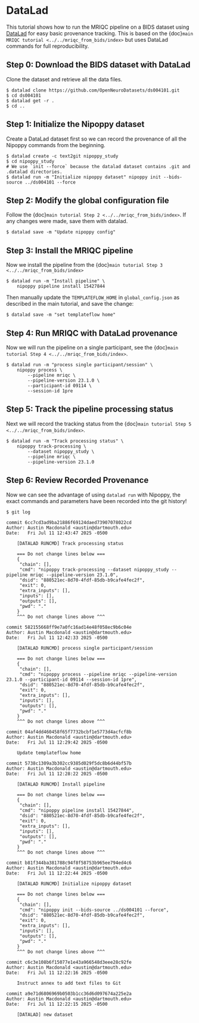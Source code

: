 # DataLad

This tutorial shows how to run the MRIQC pipeline on a BIDS dataset using [DataLad](https://datalad.org) for easy basic provenance tracking.
This is based on the {doc}`main MRIQC tutorial <../../mriqc_from_bids/index>` but uses DataLad commands for full reproducibility.

## Step 0: Download the BIDS dataset with DataLad

Clone the dataset and retrieve all the data files.

```console
$ datalad clone https://github.com/OpenNeuroDatasets/ds004101.git
$ cd ds004101
$ datalad get -r .
$ cd ..
```


## Step 1: Initialize the Nipoppy dataset

Create a DataLad dataset first so we can record the provenance of all the Nipoppy commands from the beginning.

```console
$ datalad create -c text2git nipoppy_study
$ cd nipoppy_study
# We use `init --force` because the datalad dataset contains .git and .datalad directories.
$ datalad run -m "Initialize nipoppy dataset" nipoppy init --bids-source ../ds004101 --force
```

## Step 2: Modify the global configuration file

Follow the {doc}`main tutorial Step 2 <../../mriqc_from_bids/index>`.
If any changes were made, save them with datalad.

```console
$ datalad save -m "Update nipoppy config"
```

## Step 3: Install the MRIQC pipeline

Now we install the pipeline from the {doc}`main tutorial Step 3 <../../mriqc_from_bids/index>`

```console
$ datalad run -m "Install pipeline" \
    nipoppy pipeline install 15427844
```

Then manually update the `TEMPLATEFLOW_HOME` in `global_config.json` as described in the main tutorial, and save the change:

```console
$ datalad save -m "set templateflow home"
```

## Step 4: Run MRIQC with DataLad provenance

Now we will run the pipeline on a single participant, see the {doc}`main tutorial Step 4 <../../mriqc_from_bids/index>`.

```console
$ datalad run -m "process single participant/session" \
    nipoppy process \
        --pipeline mriqc \
        --pipeline-version 23.1.0 \
        --participant-id 09114 \
        --session-id 1pre
```

## Step 5: Track the pipeline processing status

Next we will record the tracking status from the {doc}`main tutorial Step 5 <../../mriqc_from_bids/index>`.

```console
$ datalad run -m "Track processing status" \
    nipoppy track-processing \
        --dataset nipoppy_study \
        --pipeline mriqc \
        --pipeline-version 23.1.0
```

## Step 6: Review Recorded Provenance

Now we can see the advantage of using `datalad run` with Nipoppy, the exact commands and parameters have been recorded into the git history!

```console
$ git log
```

```
commit 6cc7cd3ad9ba21886f69124daed73907078022cd
Author: Austin Macdonald <austin@dartmouth.edu>
Date:   Fri Jul 11 12:43:47 2025 -0500

    [DATALAD RUNCMD] Track processing status

    === Do not change lines below ===
    {
     "chain": [],
     "cmd": "nipoppy track-processing --dataset nipoppy_study --pipeline mriqc --pipeline-version 23.1.0",
     "dsid": "880521ec-8d70-4fdf-85db-b9cafe4fec2f",
     "exit": 0,
     "extra_inputs": [],
     "inputs": [],
     "outputs": [],
     "pwd": "."
    }
    ^^^ Do not change lines above ^^^

commit 582155668ff9e7a0fc16ad14e48f058ec9b6c04e
Author: Austin Macdonald <austin@dartmouth.edu>
Date:   Fri Jul 11 12:42:33 2025 -0500

    [DATALAD RUNCMD] process single participant/session

    === Do not change lines below ===
    {
     "chain": [],
     "cmd": "nipoppy process --pipeline mriqc --pipeline-version 23.1.0 --participant-id 09114 --session-id 1pre",
     "dsid": "880521ec-8d70-4fdf-85db-b9cafe4fec2f",
     "exit": 0,
     "extra_inputs": [],
     "inputs": [],
     "outputs": [],
     "pwd": "."
    }
    ^^^ Do not change lines above ^^^

commit 04af4dd460458f65f7732bcbf1e5773d4acfcf8b
Author: Austin Macdonald <austin@dartmouth.edu>
Date:   Fri Jul 11 12:29:42 2025 -0500

    Update templateflow home

commit 5738c1309a3b302cc9385d029f5dc8b6d44bf57b
Author: Austin Macdonald <austin@dartmouth.edu>
Date:   Fri Jul 11 12:28:22 2025 -0500

    [DATALAD RUNCMD] Install pipeline

    === Do not change lines below ===
    {
     "chain": [],
     "cmd": "nipoppy pipeline install 15427844",
     "dsid": "880521ec-8d70-4fdf-85db-b9cafe4fec2f",
     "exit": 0,
     "extra_inputs": [],
     "inputs": [],
     "outputs": [],
     "pwd": "."
    }
    ^^^ Do not change lines above ^^^

commit b81f344ba381788c94f8f58753b965ee794ed4c6
Author: Austin Macdonald <austin@dartmouth.edu>
Date:   Fri Jul 11 12:22:44 2025 -0500

    [DATALAD RUNCMD] Initialize nipoppy dataset

    === Do not change lines below ===
    {
     "chain": [],
     "cmd": "nipoppy init --bids-source ../ds004101 --force",
     "dsid": "880521ec-8d70-4fdf-85db-b9cafe4fec2f",
     "exit": 0,
     "extra_inputs": [],
     "inputs": [],
     "outputs": [],
     "pwd": "."
    }
    ^^^ Do not change lines above ^^^

commit c6c3e108b6f15077e1e43a966548d3eee28c92fe
Author: Austin Macdonald <austin@dartmouth.edu>
Date:   Fri Jul 11 12:22:16 2025 -0500

    Instruct annex to add text files to Git

commit a9e71d6806969b0503b1cc36d6d097674a225e2a
Author: Austin Macdonald <austin@dartmouth.edu>
Date:   Fri Jul 11 12:22:15 2025 -0500

    [DATALAD] new dataset
```

